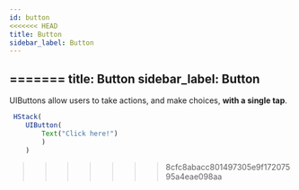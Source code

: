 ```yaml
---
id: button
<<<<<<< HEAD
title: Button
sidebar_label: Button
---
```

=======
title: Button 
sidebar_label: Button
--- 

UIButtons allow users to take actions, and make choices, **with a single tap**.

``` ts
 HStack(
    UIButton( 
        Text("Click here!") 
        )
    )

```
>>>>>>> 8cfc8abacc801497305e9f17207595a4eae098aa
